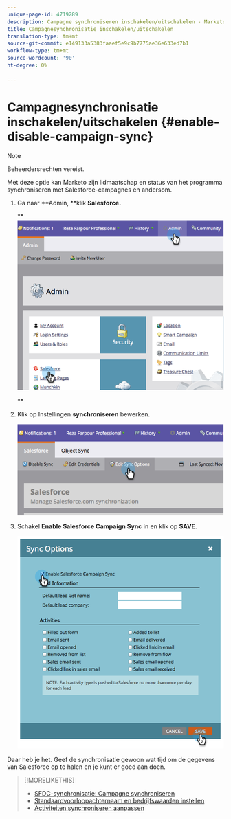 ```yaml
---
unique-page-id: 4719289
description: Campagne synchroniseren inschakelen/uitschakelen - Marketo Docs - Productdocumentatie
title: Campagnesynchronisatie inschakelen/uitschakelen
translation-type: tm+mt
source-git-commit: e149133a5383faaef5e9c9b7775ae36e633ed7b1
workflow-type: tm+mt
source-wordcount: '90'
ht-degree: 0%

---
```



# Campagnesynchronisatie inschakelen/uitschakelen {#enable-disable-campaign-sync}

>[!NOTE]
>
>Beheerdersrechten vereist.

Met deze optie kan Marketo zijn lidmaatschap en status van het programma synchroniseren met Salesforce-campagnes en andersom.

1. Ga naar **Admin, **klik **Salesforce.**

   ** ![](assets/image2014-12-9-13-3a36-3a49.png)

   **

1. Klik op Instellingen **synchroniseren** bewerken.

   ![](assets/image2014-12-9-13-3a37-3a0.png)

1. Schakel **Enable Salesforce Campaign Sync** in en klik op **SAVE**.

   ![](assets/image2014-12-9-13-3a37-3a8.png)

Daar heb je het. Geef de synchronisatie gewoon wat tijd om de gegevens van Salesforce op te halen en je kunt er goed aan doen.

>[!MORELIKETHIS]
>
>* [SFDC-synchronisatie: Campagne synchroniseren](../../../../../product-docs/crm-sync/salesforce-sync/sfdc-sync-details/sfdc-sync-campaign-sync.md)
>* [Standaardvoorloopachternaam en bedrijfswaarden instellen](set-default-person-last-name-and-company-name.md)
>* [Activiteiten synchroniseren aanpassen](customize-activities-sync.md)

>



